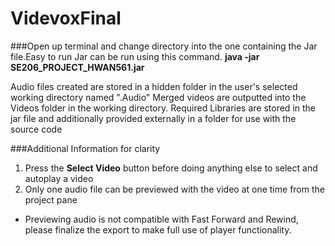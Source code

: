 # VidevoxFinal

###Open up terminal and change directory into the one containing the Jar file.Easy to run Jar can be run using this command.
**java -jar SE206_PROJECT_HWAN561.jar**

Audio files created are stored in a hidden folder in the user's selected working directory named ".Audio"
Merged videos are outputted into the Videos folder in the working directory.
Required Libraries are stored in the jar file and additionally provided externally in a folder for use with the source code

###Additional Information for clarity

1. Press the **Select Video** button before doing anything else to select and autoplay a video
2. Only one audio file can be previewed with the video at one time from the project pane 
  * Previewing audio is not compatible with Fast Forward and Rewind, please finalize the export to make full use of player functionality.
